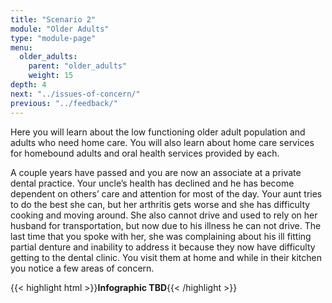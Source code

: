 ```yaml
---
title: "Scenario 2"
module: "Older Adults"
type: "module-page"
menu:
  older_adults:
    parent: "older_adults"
    weight: 15
depth: 4
next: "../issues-of-concern/"
previous: "../feedback/"
---
```

<div class="pageblock"><p>Here you will learn about the low functioning older adult population and adults who need home care. You will also learn about home care services for homebound adults and oral health services provided by each. </p>
<p>A couple years have passed and you are now an associate at a private dental practice. Your uncle’s health has declined and he has become dependent on others’ care and attention for most of the day. Your aunt tries to do the best she can, but her arthritis gets worse and she has difficulty cooking and moving around. She also cannot drive and used to rely on her husband for transportation, but now due to his illness he can not drive. The last time that you spoke with her, she was complaining about his ill fitting partial denture and inability to address it because they now have difficulty getting to the dental clinic. You visit them at home and while in their kitchen you notice a few areas of concern.</p>
</div><div class="pageblock">
</div>{{< highlight html >}}<b>Infographic TBD</b>{{< /highlight >}}